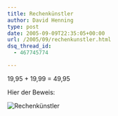 ```yaml
---
title: Rechenkünstler
author: David Henning
type: post
date: 2005-09-09T22:35:05+00:00
url: /2005/09/rechenkunstler.html
dsq_thread_id:
  - 467745774

---
```

19,95 + 19,99 = 49,95

Hier der Beweis:

 ![Rechenkünstler][1]

 [1]: https://www.madcatswelt.org/images/sacred.png